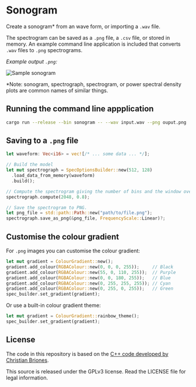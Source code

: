# Sonogram

Create a sonogram\* from an wave form, or importing a `.wav` file.

The spectrogram can be saved as a `.png` file, a `.csv` file, or
stored in memory. An example command line application is included
that converts `.wav` files to `.png` spectrograms.

_Example output `.png`:_

![Sample sonogram](https://raw.githubusercontent.com/psiphi75/sonogram/master/samples/Globular-PoppingOut.png)

\*Note: sonogram, spectrograph, spectrogram, or power spectral density
plots are common names of similar things.

## Running the command line appplication

```sh
cargo run --release --bin sonogram -- --wav input.wav --png ouput.png
```

## Saving to a `.png` file

```Rust
let waveform: Vec<i16> = vec![/* ... some data ... */];

// Build the model
let mut spectrograph = SpecOptionsBuilder::new(512, 128)
  .load_data_from_memory(waveform)
  .build();

// Compute the spectrogram giving the number of bins and the window overlap.
spectrograph.compute(2048, 0.8);

// Save the spectrogram to PNG.
let png_file = std::path::Path::new("path/to/file.png");
spectrograph.save_as_png(&png_file, FrequencyScale::Linear)?;
```

## Customise the colour gradient

For `.png` images you can customise the colour gradient:

```Rust
let mut gradient = ColourGradient::new();
gradient.add_colour(RGBAColour::new(0, 0, 0, 255));     // Black
gradient.add_colour(RGBAColour::new(55, 0, 110, 255));  // Purple
gradient.add_colour(RGBAColour::new(0, 0, 180, 255));   // Blue
gradient.add_colour(RGBAColour::new(0, 255, 255, 255)); // Cyan
gradient.add_colour(RGBAColour::new(0, 255, 0, 255));   // Green
spec_builder.set_gradient(gradient);
```

Or use a built-in colour gradient theme:

```Rust
let mut gradient = ColourGradient::rainbow_theme();
spec_builder.set_gradient(gradient);
```

## License

The code in this repository is based on the [C++ code developed by
Christian Briones](https://github.com/cwbriones/cpp-spectrogram).

This source is released under the GPLv3 license. Read the LICENSE file for legal information.
